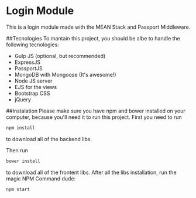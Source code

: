 # Login Module
This is a login module made with the MEAN Stack and Passport Middleware.

##Tecnologies 
To mantain this project, you should be albe to handle the following tecnologies:

* Gulp JS (optional, but recommended)
* ExpressJS
* PassportJS
* MongoDB with Mongoose (It's awesome!)
* Node JS server
* EJS for the views
* Bootstrap CSS
* jQuery

##Instalation
Please make sure you have npm and bower installed on your computer, because you'll need it to run this project. First you need to run 
```sh
npm install
```
to download all of the backend libs.

Then run 
```sh
bower install
```
to download all of the frontent libs. After all the libs installation, run the magic NPM Command dude:

```sh
npm start
```
